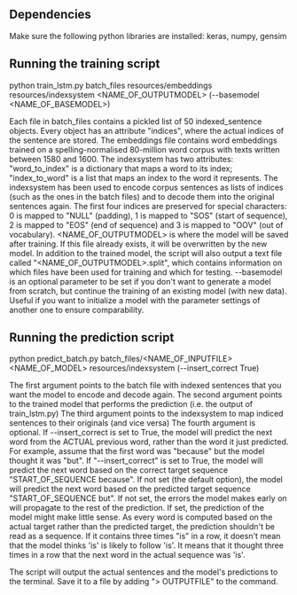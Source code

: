 
Dependencies
------------

Make sure the following python libraries are installed: keras, numpy, gensim


Running the training script
---------------------------

python train_lstm.py batch_files resources/embeddings resources/indexsystem <NAME_OF_OUTPUTMODEL> (--basemodel <NAME_OF_BASEMODEL>)

Each file in batch_files contains a pickled list of 50 indexed_sentence objects. Every object has an attribute "indices", where the actual indices of the sentence are stored.
The embeddings file contains word embeddings trained on a spelling-normalised 80-million word corpus with texts written between 1580 and 1600.
The indexsystem has two attributes: "word_to_index" is a dictionary that maps a word to its index; "index_to_word" is a list that maps an index to the word it represents. The indexsystem has been used to encode corpus sentences as lists of indices (such as the ones in the batch files) and to decode them into the original sentences again. The first four indices are preserved for special characters: 0 is mapped to "NULL" (padding), 1 is mapped to "SOS" (start of sequence), 2 is mapped to "EOS" (end of sequence) and 3 is mapped to "OOV" (out of vocabulary).
<NAME_OF_OUTPUTMODEL> is where the model will be saved after training. If this file already exists, it will be overwritten by the new model. In addition to the trained model, the script will also output a text file called "<NAME_OF_OUTPUTMODEL>.split", which contains information on which files have been used for training and which for testing.
--basemodel is an optional parameter to be set if you don't want to generate a model from scratch, but continue the training of an existing model (with new data). Useful if you want to initialize a model with the parameter settings of another one to ensure comparability.

Running the prediction script
-----------------------------

python predict_batch.py batch_files/<NAME_OF_INPUTFILE> <NAME_OF_MODEL> resources/indexsystem (--insert_correct True)

The first argument points to the batch file with indexed sentences that you want the model to encode and decode again.
The second argument points to the trained model that performs the prediction (i.e. the output of train_lstm.py)
The third argument points to the indexsystem to map indiced sentences to their originals (and vice versa)
The fourth argument is optional. If --insert_correct is set to True, the model will predict the next word from the ACTUAL previous word, rather than the word it just predicted. For example, assume that the first word was "because" but the model thought it was "but". If "--insert_correct" is set to True, the model will predict the next word based on the correct target sequence "START_OF_SEQUENCE because". If not set (the default option), the model will predict the next word based on the predicted target sequence "START_OF_SEQUENCE but". If not set, the errors the model makes early on will propagate to the rest of the prediction. If set, the prediction of the model might make little sense. As every word is computed based on the actual target rather than the predicted target, the prediction shouldn't be read as a sequence. If it contains three times "is" in a row, it doesn't mean that the model thinks 'is' is likely to follow 'is'. It means that it thought three times in a row that the next word in the actual sequence was 'is'.

The script will output the actual sentences and the model's predictions to the terminal. Save it to a file by adding "> OUTPUTFILE" to the command.



